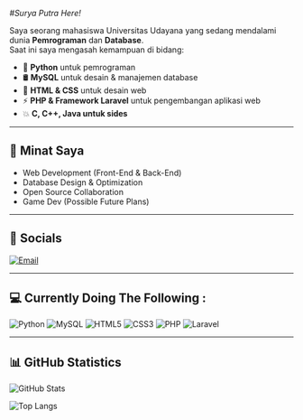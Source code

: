 *#*Surya Putra Here!**

Saya seorang mahasiswa Universitas Udayana yang sedang mendalami dunia **Pemrograman** dan **Database**.  
Saat ini saya mengasah kemampuan di bidang:

- 🐍 **Python** untuk pemrograman
- 🛢️ **MySQL** untuk desain & manajemen database
- 🎨 **HTML & CSS** untuk desain web
- ⚡ **PHP & Framework Laravel** untuk pengembangan aplikasi web
- 💥 **C, C++, Java untuk sides**

---

## 🌱 Minat Saya
- Web Development (Front-End & Back-End)
- Database Design & Optimization
- Open Source Collaboration
- Game Dev (Possible Future Plans)

---

## 🔗 Socials
[![Email](https://img.shields.io/badge/Email-D14836?style=flat&logo=gmail&logoColor=white)](mailto:suryaputra11052006@gmail.com)

---

## 💻 Currently Doing The Following : 
![Python](https://img.shields.io/badge/Python-3776AB?style=flat&logo=python&logoColor=white)
![MySQL](https://img.shields.io/badge/MySQL-4479A1?style=flat&logo=mysql&logoColor=white)
![HTML5](https://img.shields.io/badge/HTML5-E34F26?style=flat&logo=html5&logoColor=white)
![CSS3](https://img.shields.io/badge/CSS3-1572B6?style=flat&logo=css3&logoColor=white)
![PHP](https://img.shields.io/badge/PHP-777BB4?style=flat&logo=php&logoColor=white)
![Laravel](https://img.shields.io/badge/Laravel-FF2D20?style=flat&logo=laravel&logoColor=white)

---

## 📊 GitHub Statistics
![GitHub Stats](https://github-readme-stats.vercel.app/api?username=Shiruto0808&show_icons=true&theme=tokyonight)

![Top Langs](https://github-readme-stats.vercel.app/api/top-langs/?username=Shiruto0808&layout=compact&theme=tokyonight)
